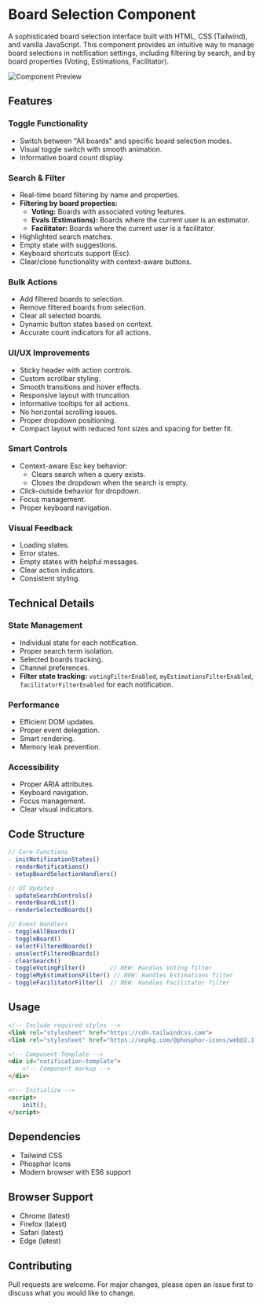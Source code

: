 # Board Selection Component

A sophisticated board selection interface built with HTML, CSS (Tailwind), and vanilla JavaScript. This component provides an intuitive way to manage board selections in notification settings, including filtering by search, and by board properties (Voting, Estimations, Facilitator).

![Component Preview](preview.gif)

## Features

### Toggle Functionality
- Switch between "All boards" and specific board selection modes.
- Visual toggle switch with smooth animation.
- Informative board count display.

### Search & Filter
- Real-time board filtering by name and properties.
- **Filtering by board properties:**
    - **Voting:**  Boards with associated voting features.
    - **Evals (Estimations):** Boards where the current user is an estimator.
    - **Facilitator:** Boards where the current user is a facilitator.
- Highlighted search matches.
- Empty state with suggestions.
- Keyboard shortcuts support (Esc).
- Clear/close functionality with context-aware buttons.

### Bulk Actions
- Add filtered boards to selection.
- Remove filtered boards from selection.
- Clear all selected boards.
- Dynamic button states based on context.
- Accurate count indicators for all actions.

### UI/UX Improvements
- Sticky header with action controls.
- Custom scrollbar styling.
- Smooth transitions and hover effects.
- Responsive layout with truncation.
- Informative tooltips for all actions.
- No horizontal scrolling issues.
- Proper dropdown positioning.
- Compact layout with reduced font sizes and spacing for better fit.

### Smart Controls
- Context-aware Esc key behavior:
  - Clears search when a query exists.
  - Closes the dropdown when the search is empty.
- Click-outside behavior for dropdown.
- Focus management.
- Proper keyboard navigation.

### Visual Feedback
- Loading states.
- Error states.
- Empty states with helpful messages.
- Clear action indicators.
- Consistent styling.

## Technical Details

### State Management
- Individual state for each notification.
- Proper search term isolation.
- Selected boards tracking.
- Channel preferences.
- **Filter state tracking:**  `votingFilterEnabled`, `myEstimationsFilterEnabled`, `facilitatorFilterEnabled` for each notification.

### Performance
- Efficient DOM updates.
- Proper event delegation.
- Smart rendering.
- Memory leak prevention.

### Accessibility
- Proper ARIA attributes.
- Keyboard navigation.
- Focus management.
- Clear visual indicators.

## Code Structure

```javascript
// Core Functions
- initNotificationStates()
- renderNotifications()
- setupBoardSelectionHandlers()

// UI Updates
- updateSearchControls()
- renderBoardList()
- renderSelectedBoards()

// Event Handlers
- toggleAllBoards()
- toggleBoard()
- selectFilteredBoards()
- unselectFilteredBoards()
- clearSearch()
- toggleVotingFilter()       // NEW: Handles Voting filter
- toggleMyEstimationsFilter() // NEW: Handles Estimations filter
- toggleFacilitatorFilter()  // NEW: Handles Facilitator filter
```

## Usage

```html
<!-- Include required styles -->
<link rel="stylesheet" href="https://cdn.tailwindcss.com">
<link rel="stylesheet" href="https://unpkg.com/@phosphor-icons/web@2.1.1">

<!-- Component Template -->
<div id="notification-template">
    <!-- Component markup -->
</div>

<!-- Initialize -->
<script>
    init();
</script>
```

## Dependencies
- Tailwind CSS
- Phosphor Icons
- Modern browser with ES6 support

## Browser Support
- Chrome (latest)
- Firefox (latest)
- Safari (latest)
- Edge (latest)

## Contributing
Pull requests are welcome. For major changes, please open an issue first to discuss what you would like to change.